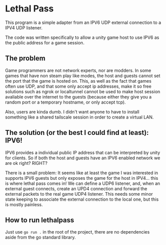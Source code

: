 # Lethal Pass
This program is a simple adapter from an IPV6 UDP external connection to a IPV4 UDP listener.

The code was written specifically to allow a unity game host to use IPV6 as the public address for a game session.

## The problem
Game programmers are not network experts, nor are modders. In some games that have non steam play like modes, the host and guests cannot set the port that the game is hosted on. This, as well as the fact that games often use UDP, and that some only accept ip addresses, make it so free solutions such as ngrok or localtunnel cannot be used to make host session avaliable over the internet to the guests (because either they give you a random port or a temporary hostname, or only accept tcp).

Also, users are kinda dumb. I didn't want anyone to have to install something like a shared tailscale session in order to create a virtual LAN. 

## The solution (or the best I could find at least): IPV6!
IPV6 provides a individual public IP address that can be interpreted by unity for clients. So if both the host and guests have an IPV6 enabled network we are ok right? RIGHT?

There is a small problem: It seems like at least the game I was interested in supports IPV6 guests but only exposes the game for the host in IPV4... this is where lethal pass comes in! We can define a UDP6 listener, and, when an external guest connects, create an UPD4 connection and forward the external packets to the real game UDP4 listener. This needs some minor state keeping to associate the external connection to the local one, but this is mostly painless.

## How to run lethalpass
Just use `go run .` in the root of the project, there are no dependencies aside from the go standard library.
